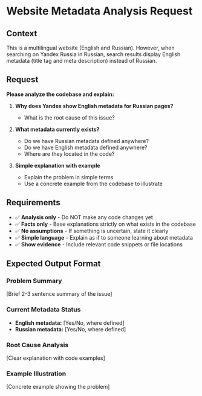 # Website Metadata Analysis Request

## Context
This is a multilingual website (English and Russian). However, when searching on Yandex Russia in Russian, search results display English metadata (title tag and meta description) instead of Russian.

## Request
**Please analyze the codebase and explain:**

1. **Why does Yandex show English metadata for Russian pages?**
   - What is the root cause of this issue?
   
2. **What metadata currently exists?**
   - Do we have Russian metadata defined anywhere?
   - Do we have English metadata defined anywhere?
   - Where are they located in the code?

3. **Simple explanation with example**
   - Explain the problem in simple terms
   - Use a concrete example from the codebase to illustrate

## Requirements
- ✅ **Analysis only** - Do NOT make any code changes yet
- ✅ **Facts only** - Base explanations strictly on what exists in the codebase
- ✅ **No assumptions** - If something is uncertain, state it clearly
- ✅ **Simple language** - Explain as if to someone learning about metadata
- ✅ **Show evidence** - Include relevant code snippets or file locations

## Expected Output Format

### Problem Summary
[Brief 2-3 sentence summary of the issue]

### Current Metadata Status
- **English metadata:** [Yes/No, where defined]
- **Russian metadata:** [Yes/No, where defined]

### Root Cause Analysis
[Clear explanation with code examples]

### Example Illustration
[Concrete example showing the problem]
